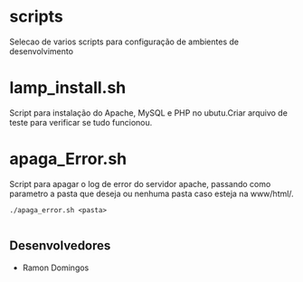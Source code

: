 # scripts

Selecao de varios scripts para configuração de ambientes de desenvolvimento

# lamp_install.sh
Script para instalação do Apache, MySQL e PHP no ubutu.Criar arquivo de teste para verificar se tudo funcionou.
# apaga_Error.sh
Script para apagar o log de error do servidor apache, passando como parametro a pasta que deseja ou nenhuma pasta caso esteja na www/html/.
```
./apaga_error.sh <pasta>
  
```
## Desenvolvedores
* Ramon Domingos
